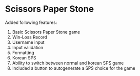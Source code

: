 # Scissors Paper Stone

Added following features:

1. Basic Scissors Paper Stone game
2. Win-Loss Record
3. Username input
4. Input validation
5. Formatting
6. Korean SPS
7. Ability to switch between normal and korean SPS game
8. Included a button to autogenerate a SPS choice for the game
